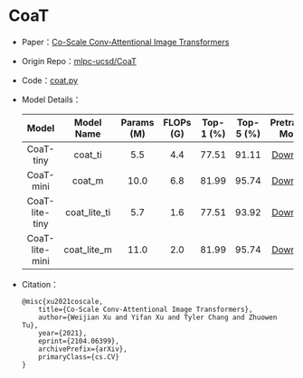 # CoaT
* Paper：[Co-Scale Conv-Attentional Image Transformers](https://arxiv.org/abs/2104.06399)
* Origin Repo：[mlpc-ucsd/CoaT](https://github.com/mlpc-ucsd/CoaT)
* Code：[coat.py](../../../ppim/models/coat.py)

* Model Details：

    |         Model           |       Model Name        | Params (M) | FLOPs (G) | Top-1 (%) | Top-5 (%) |          Pretrained Model        |
    |:-----------------------:|:-----------------------:|:----------:|:---------:|:---------:|:---------:|:--------------------------------:|
    | CoaT-tiny               |  coat_ti                |  5.5       |  4.4      | 77.51     |  91.11    | [Download][coat_ti]              |
    | CoaT-mini               |  coat_m                 | 10.0       |  6.8      | 81.99     |  95.74    | [Download][coat_lite_m]          |
    | CoaT-lite-tiny          |  coat_lite_ti           |  5.7       |  1.6      | 77.51     |  93.92    | [Download][coat_lite_ti]         |
    | CoaT-lite-mini          |  coat_lite_m            | 11.0       |  2.0      | 81.99     |  95.74    | [Download][coat_lite_m]          |


[coat_ti]:https://bj.bcebos.com/v1/ai-studio-online/5250fdb938de4126a25f9d3f84b75ab114a268349b8744afb159408b6797ca81?responseContentDisposition=attachment%3B%20filename%3Dcoat_tiny.pdparams
[coat_m]:https://bj.bcebos.com/v1/ai-studio-online/ee967c7384e24ffb91ecc72a3bf8e79dea2be6a74f8446719822d6772cfdcd2f?responseContentDisposition=attachment%3B%20filename%3Dcoat_mini.pdparams
[coat_lite_ti]:https://bj.bcebos.com/v1/ai-studio-online/e33788c2a6e540b3aa92b169ed0ea2c61eff43479ff644d98cdb767f33bcc199?responseContentDisposition=attachment%3B%20filename%3Dcoat_lite_tiny.pdparams
[coat_lite_m]:https://bj.bcebos.com/v1/ai-studio-online/c303c26af4974cfb97bd9b9dc400a4d5981c43fc149a401e937cd0186f31b92c?responseContentDisposition=attachment%3B%20filename%3Dcoat_lite_mini.pdparams

* Citation：

    ```
    @misc{xu2021coscale,
        title={Co-Scale Conv-Attentional Image Transformers}, 
        author={Weijian Xu and Yifan Xu and Tyler Chang and Zhuowen Tu},
        year={2021},
        eprint={2104.06399},
        archivePrefix={arXiv},
        primaryClass={cs.CV}
    }
    ```
